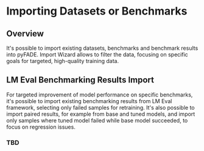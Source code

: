 # Importing Datasets or Benchmarks

## Overview

It's possible to import existing datasets, benchmarks and benchmark results into pyFADE.
Import Wizard allows to filter the data, focusing on specific goals for targeted, high-quality training data.


## LM Eval Benchmarking Results Import

For targeted improvement of model performance on specific benchmarks, it's possible to import existing benchmarking results from LM Eval framework, selecting only failed samples for retraining.
It's also possible to import paired results, for example from base and tuned models, and import only samples where tuned model failed while base model succeeded, to focus on regression issues.


### TBD
